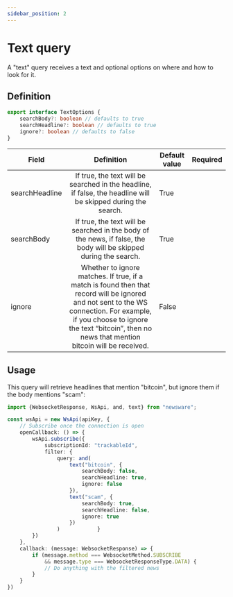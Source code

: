 ```yaml
---
sidebar_position: 2
---
```


# Text query

A "text" query receives a text and optional options on where and how to look for it.

## Definition

```typescript
export interface TextOptions {
    searchBody?: boolean // defaults to true
    searchHeadline?: boolean // defaults to true
    ignore?: boolean // defaults to false
}
```

| Field          |                                                                                                                Definition                                                                                                                | Default value | Required |
|----------------|:----------------------------------------------------------------------------------------------------------------------------------------------------------------------------------------------------------------------------------------:|---------------|----------|
| searchHeadline |                                                              If true, the text will be searched in the headline, if false, the headline will be skipped during the search.                                                               | True          |          |
| searchBody     |                                                            If true, the text will be searched in the body of the news, if false, the body will be skipped during the search.                                                             | True          |          |
| ignore         | Whether to ignore matches. If true, if a match is found then that record will be ignored and not sent to the WS connection. For example, if you choose to ignore the text “bitcoin”, then no news that mention bitcoin will be received. | False         |          |

## Usage

This query will retrieve headlines that mention "bitcoin", but ignore them if the body mentions "scam":

````typescript
import {WebsocketResponse, WsApi, and, text} from "newsware";

const wsApi = new WsApi(apiKey, {
    // Subscribe once the connection is open
    openCallback: () => {
        wsApi.subscribe({
            subscriptionId: "trackableId",
            filter: {
                query: and(
                    text("bitcoin", {
                        searchBody: false,
                        searchHeadline: true,
                        ignore: false
                    }),
                    text("scam", {
                        searchBody: true,
                        searchHeadline: false,
                        ignore: true
                    })
                )            }
        })
    },
    callback: (message: WebsocketResponse) => {
        if (message.method === WebsocketMethod.SUBSCRIBE
            && message.type === WebsocketResponseType.DATA) {
            // Do anything with the filtered news
        }
    }
})
````

